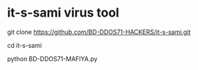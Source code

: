 # it-s-sami virus tool
git clone https://github.com/BD-DDOS71-HACKERS/it-s-sami.git


cd it-s-sami





python BD-DDOS71-MAFIYA.py

